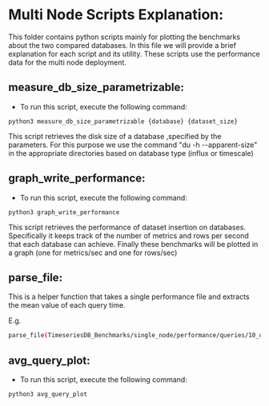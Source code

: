 # Multi Node Scripts Explanation:
This folder contains python scripts mainly for plotting the benchmarks about the two compared databases. In this file we will provide a brief explanation for each script and its utility. These scripts use the performance data for the multi node deployment.

## measure_db_size_parametrizable:
* To run this script, execute the following command:

```
python3 measure_db_size_parametrizable {database} {dataset_size}
```
This script retrieves the disk size of a database ,specified by the parameters. For this purpose we use the command "du -h --apparent-size" in the appropriate directories based on database type (influx or timescale)

## graph_write_performance:
* To run this script, execute the following command:

```
python3 graph_write_performance
```
This script retrieves the performance of dataset insertion on databases. Specifically it keeps track of the number of metrics and rows per second that each database can achieve. Finally these benchmarks will be plotted in a graph (one for metrics/sec and one for rows/sec)

## parse_file:
This is a helper function that takes a single performance file and extracts the mean value of each query time.

E.g. 
```bash
parse_file(TimeseriesDB_Benchmarks/single_node/performance/queries/10_queries/timescale_10_queries_large.out) returns a list of 11 values, the mean execution time for each query time among all 10 executions of each query
```

## avg_query_plot:
* To run this script, execute the following command:

```
python3 avg_query_plot
```
